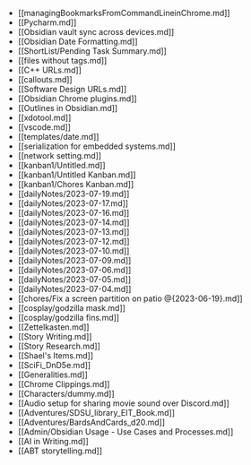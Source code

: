 - [[managingBookmarksFromCommandLineinChrome.md]]
- [[Pycharm.md]]
- [[Obsidian vault sync across devices.md]]
- [[Obsidian Date Formatting.md]]
- [[ShortList/Pending Task Summary.md]]
- [[files without tags.md]]
- [[C++ URLs.md]]
- [[callouts.md]]
- [[Software Design URLs.md]]
- [[Obsidian Chrome plugins.md]]
- [[Outlines in Obsidian.md]]
- [[xdotool.md]]
- [[vscode.md]]
- [[templates/date.md]]
- [[serialization for embedded systems.md]]
- [[network setting.md]]
- [[kanban1/Untitled.md]]
- [[kanban1/Untitled Kanban.md]]
- [[kanban1/Chores Kanban.md]]
- [[dailyNotes/2023-07-19.md]]
- [[dailyNotes/2023-07-17.md]]
- [[dailyNotes/2023-07-16.md]]
- [[dailyNotes/2023-07-14.md]]
- [[dailyNotes/2023-07-13.md]]
- [[dailyNotes/2023-07-12.md]]
- [[dailyNotes/2023-07-10.md]]
- [[dailyNotes/2023-07-09.md]]
- [[dailyNotes/2023-07-06.md]]
- [[dailyNotes/2023-07-05.md]]
- [[dailyNotes/2023-07-04.md]]
- [[chores/Fix a screen partition on patio @{2023-06-19}.md]]
- [[cosplay/godzilla mask.md]]
- [[cosplay/godzilla fins.md]]
- [[Zettelkasten.md]]
- [[Story Writing.md]]
- [[Story Research.md]]
- [[Shael's Items.md]]
- [[SciFi_DnD5e.md]]
- [[Generalities.md]]
- [[Chrome Clippings.md]]
- [[Characters/dummy.md]]
- [[Audio setup for sharing movie sound over Discord.md]]
- [[Adventures/SDSU_library_EIT_Book.md]]
- [[Adventures/BardsAndCards_d20.md]]
- [[Admin/Obsidian Usage - Use Cases and Processes.md]]
- [[AI in Writing.md]]
- [[ABT storytelling.md]]